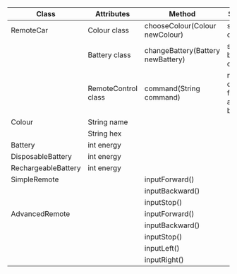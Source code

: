 | Class               | Attributes             | Method                            | Scenario                          | Output | 
|---------------------|------------------------|-----------------------------------|-----------------------------------|--------|
| RemoteCar           | Colour class           | chooseColour(Colour newColour)    | sets the colour                   | void   | 
|                     | Battery class          | changeBattery(Battery newBattery) | sets battery to changed           | void   |
|                     | RemoteControl class    | command(String command)           | move the car forward and backward | void   |
| Colour              | String name            |                                   |                                   | void   |
|                     | String hex             |                                   |                                   |        |
| Battery             | int energy             |                                   |                                   | void   |
| DisposableBattery   | int energy             |                                   |                                   |        |       
| RechargeableBattery | int energy             |                                   |                                   |        |        
| SimpleRemote        |                        | inputForward()                    |                                   | void   |
|                     |                        | inputBackward()                   |                                   | void   |
|                     |                        | inputStop()                       |                                   | void   |
| AdvancedRemote      |                        | inputForward()                    |                                   | void   |
|                     |                        | inputBackward()                   |                                   | void   |
|                     |                        | inputStop()                       |                                   | void   |
|                     |                        | inputLeft()                       |                                   | void   |
|                     |                        | inputRight()                      |                                   | void   |
